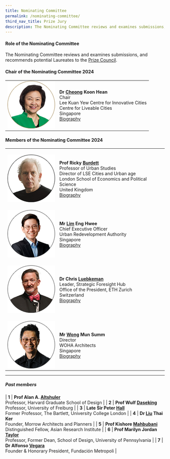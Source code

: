 ```yaml
---
title: Nominating Committee
permalink: /nominating-committee/
third_nav_title: Prize Jury
description: The Nominating Committee reviews and examines submissions, and recommends potential Laureates to the Prize Council.
---
```


#### **Role of the Nominating Committee**

The Nominating Committee reviews and examines submissions, and recommends potential Laureates to the [Prize Council](/prize-council/).

#### **Chair of the Nominating Committee 2024**

<table style="width: 100%;" border="0" cellpadding="10">
<tbody>
<tr>
<td style="width: 150px;"><img src="/images/jury/cheong-koon-hean.png" alt="Cheong Koon Hean" /></td>
<td><strong>Dr <u>Cheong</u> Koon Hean</strong><br />Chair<br />Lee Kuan Yew Centre for Innovative Cities <br> Centre for Liveable Cities<br />Singapore<br><a href="/cheong-koon-hean/">Biography</a></td>
</tr>
</tbody>
</table>

#### **Members of the Nominating Committee 2024**

<table style="width: 100%;" border="0" cellpadding="10">
<tbody>
<tr>
<td style="width: 150px;"><br><img src="/images/jury/ricky-burdett.png" alt="Ricky Burdett" /><br></td>
<td><br><strong>Prof Ricky <u>Burdett</u></strong><br />Professor of Urban Studies <br> Director of LSE Cities and Urban age<br />London School of Economics and Political Science<br />United Kingdom<br><a href="/ricky-burdett/">Biography</a></td>
</tr>
<tr>
<td style="width: 150px;"><br><img src="/images/jury/lim-eng-hwee.png" alt="Lim Eng Hwee" /><br></td>
<td><br><strong>Mr <u>Lim</u> Eng Hwee</strong><br />Chief Executive Officer<br />Urban Redevelopment Authority<br />Singapore<br><a href="/lim-eng-hwee/">Biography</a></td>
</tr>
<tr>
<td><br><img src="/images/jury/chris-luebkeman.png" alt="Chris Luebkeman" /><br></td>
<td><br><strong>Dr Chris <u>Luebkeman</u></strong><br />Leader, Strategic Foresight Hub <br> Office of the President, ETH Zurich<br />Switzerland<br><a href="/chris-luebkeman/">Biography</a></td>
</tr>
<tr>
<td><br><img src="/images/jury/wong-mun-summ.png" alt="Wong Mun Summ" /><br></td>
<td><br><strong>Mr <u>Wong</u> Mun Summ</strong><br />Director<br />WOHA Architects<br />Singapore<br><a href="/wong-mun-summ/">Biography</a></td>
</tr>
</tbody>
</table>

---

##### **Past members**

| **1** | **Prof Alan A. <u>Altshuler</u>** <br> Professor, Harvard Graduate School of Design | 
| **2** | **Prof Wulf <u>Daseking</u>** <br> Professor, University of Freiburg |
| **3** | **Late Sir Peter <u>Hall</u>** <br> Former Professor, The Bartlett, University College London | 
| **4** | **Dr <u>Liu</u> Thai Ker** <br> Founder, Morrow Architects and Planners |
| **5** | **Prof Kishore <u>Mahbubani</u>** <br> Distinguished Fellow, Asian Research Institute |
| **6** | **Prof Marilyn Jordan <u>Taylor</u>** <br> Professor, Former Dean, School of Design, University of Pennsylvania |
| **7** | **Dr Alfonso <u>Vegara</u>** <br> Founder & Honorary President, Fundación Metropoli |
